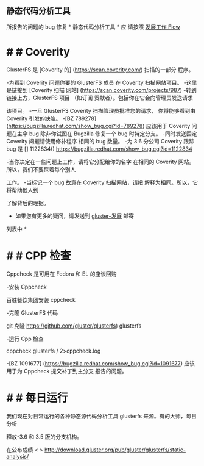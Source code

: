 静态代码分析工具
--------------------------

所报告的问题的 bug 修复 * 静态代码分析工具 * 应
请按照 [发展工作 Flow](./Development-Workflow.md)

# # # Coverity

GlusterFS 是 [Coverity 的] (https://scan.coverity.com/) 扫描的一部分
程序。

-为看到 Coverity 问题你要的 GlusterFS 成员
在 Coverity 扫描网站项目。
-这里是链接到 [Coverity 扫描
网站] (https://scan.coverity.com/projects/987)
-转到链接上方，GlusterFS 项目 （如订阅
贡献者）。包括你在它会向管理员发送请求

该项目。
-一旦 GlusterFS Coverity 扫描管理员批准您的请求，
你将能够看到由 Coverity 引发的缺陷。
-[BZ 789278] (https://bugzilla.redhat.com/show_bug.cgi?id=789278)
应该用于 Coverity 问题在主伞 bug
除非你试图在 Bugzilla 修复一个 bug 时特定分支。
-同时发送固定 Coverity 问题请使用修补程序
相同的 bug 数量。
-为 3.6 分公司 Coverity 跟踪 bug 是
[] 1122834() https://bugzilla.redhat.com/show_bug.cgi?id=1122834

-当你决定在一些问题上工作，请将它分配给你的名字
在相同的 Coverity 网站。所以，我们不要踩着每个别人

工作。
-当标记一个 bug 故意在 Coverity 扫描网站，请把
解释为相同。所以，它将帮助他人到

了解背后的理据。

* 如果您有更多的疑问，请发送到
[gluster-发展](http://www.gluster.org/interact/mailinglists) 邮寄

列表中 *

# # # CPP 检查

Cppcheck 是可用在 Fedora 和 EL 的座谈回购

-安装 Cppcheck

百胜餐饮集团安装 cppcheck

-克隆 GlusterFS 代码

git 克隆 https://github.com/gluster/glusterfs) glusterfs

-运行 Cpp 检查

cppcheck glusterfs / 2>cppcheck.log

-[BZ 1091677] (https://bugzilla.redhat.com/show_bug.cgi?id=1091677)
应该用于为 Cppcheck 提交补丁到主分支
报告的问题。

# # # 每日运行

我们现在对日常运行的各种静态源代码分析工具
glusterfs 来源。有的大师，每日分析

释放-3.6 和 3.5 版的分支机构。

在公布成绩
< > http://download.gluster.org/pub/gluster/glusterfs/static-analysis/
